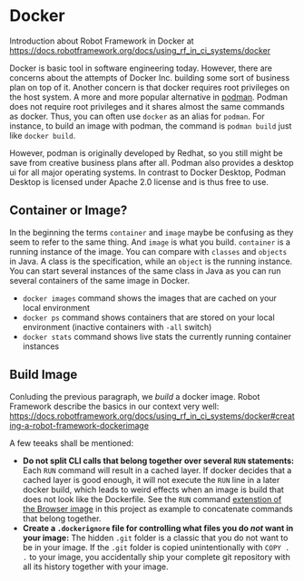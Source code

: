 # Docker
Introduction about Robot Framework in Docker at https://docs.robotframework.org/docs/using_rf_in_ci_systems/docker

Docker is basic tool in software engineering today. However, there are concerns about the attempts of Docker Inc. building some sort of business plan on top of it. Another concern is that docker requires root privileges on the host system. A more and more popular alternative in [podman](https://podman.io/). Podman does not require root privileges and it shares almost the same commands as docker. Thus, you can often use `docker` as an alias for `podman`. For instance, to build an image with podman, the command is `podman build` just like `docker build`.

However, podman is originally developed by Redhat, so you still might be save from creative business plans after all. Podman also provides a desktop ui for all major operating systems. In contrast to Docker Desktop, Podman Desktop is licensed under Apache 2.0 license and is thus free to use.

## Container or Image?

In the beginning the terms `container` and `image` maybe be confusing as they seem to refer to the same thing. And `image` is what you build. `container` is a running instance of the image. You can compare with `classes` and `objects` in Java. A class is the specification, while an `object` is the running instance. You can start several instances of the same class in Java as you can run several containers of the same image in Docker.

- `docker images` command shows the images that are cached on your local environment
- `docker ps` command shows containers that are stored on your local environment (inactive containers with `-all` switch)
- `docker stats` command shows live stats the currently running container instances

## Build Image

Conluding the previous paragraph, we *build* a docker image. Robot Framework describe the basics in our context very well: https://docs.robotframework.org/docs/using_rf_in_ci_systems/docker#creating-a-robot-framework-dockerimage

A few teeaks shall be mentioned:

- **Do not split CLI calls that belong together over several `RUN` statements:** Each `RUN` command will result in a cached layer. If docker decides that a cached layer is good enough, it will not execute the `RUN` line in a later docker build, which leads to weird effects when an image is build that does not look like the Dockerfile. See the `RUN` command [extenstion of the Browser image](./12-custom/Dockerfile-Browser-with-Python311) in this project as example to concatenate commands that belong together.
- **Create a `.dockerignore` file for controlling what files you do *not* want in your image:** The hidden `.git` folder is a classic that you do not want to be in your image. If the `.git` folder is copied unintentionally with `COPY . .` to your image, you accidentally ship your complete git repository with all its history together with your image.